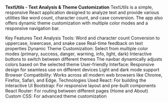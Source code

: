 **TextUtils - Text Analysis & Theme Customization**
TextUtils is a simple, responsive React application designed to analyze text and provide various utilities like word count, character count, and case conversion. The app also offers dynamic theme customization with multiple color modes and a responsive navigation bar.

Key Features
Text Analysis Tools:
Word and character count
Conversion to uppercase, lowercase, and snake case
Real-time feedback on text properties
Dynamic Theme Customization:
Select from multiple color modes (primary, success, danger, warning, info, light, dark)
Interactive buttons to switch between different themes
The navbar dynamically adjusts colors based on the selected theme
User-friendly Interface:
Responsive design for seamless use on different devices
Light and dark mode support
Browser Compatibility:
Works across all modern web browsers like Chrome, Firefox, Safari, and Edge.
Technologies Used
React: For building the interactive UI
Bootstrap: For responsive layout and pre-built components
React Router: For routing between different pages (Home and About)
Custom CSS: For advanced theme customization
